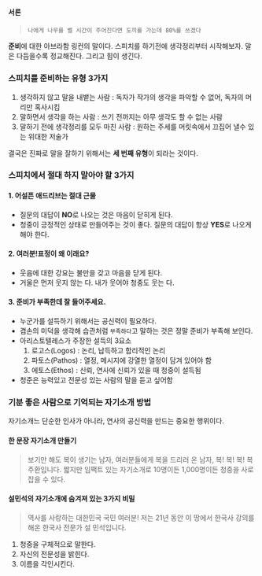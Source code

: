 #### 서론
> `나에게 나무를 벨 시간이 주어진다면 도끼를 가는데 80%를 쓰겠다`

**준비**에 대한 아브라함 링컨의 말이다. 스피치를 하기전에 생각정리부터 시작해보자. 말은 다듬을수록 정교해진다.
그리고 힘이 생긴다.

### 스피치를 준비하는 유형 3가지
1. 생각하지 않고 말을 내뱉는 사람 : 독자가 작가의 생각을 파악할 수 없어, 독자의 머리만 혹사시킴
2. 말하면서 생각을 하는 사람 : 쓰기 전까지는 아무 생각도 할 수 없는 사람
3. 말하기 전에 생각정리를 모두 마친 사람 : 원하는 주세를 머릿속에서 끄집어 낼수 있는 위대한 저술가

결국은 진짜로 말을 잘하기 위해서는 **세 번째 유형**이 되라는 것이다.

### 스피치에서 절대 하지 말아야 할 3가지
#### 1. 어설픈 애드리브는 절대 근물
   - 질문의 대답이 **NO**로 나오는 것은 마음이 닫히게 된다. 
   - 청중이 긍정적인 상태로 만들어주는 것이 좋다. 질문의 대답이 항상 **YES**로 나오게 해야 한다.
#### 2. 여러분!표정이 왜 이래요?
   - 웃음에 대한 강요는 불만을 갖고 마음을 닫게 된다.
   - 거울은 먼저 웃지 않는 다. 내가 웃어야 청중도 웃는 다.
#### 3. 준비가 부족한데 잘 들어주세요.
   - 누군가를 설득하기 위해서는 공신력이 필요하다.
   - 겸손의 미덕을 생각해 습관처럼 `부족하다`고 말하는 것은 정말 준비가 부족해 보인다.
   - 아리스토텔레스가 주장한 설득의 3요소
     1. 로고스(Logos) : 논리, 납득하고 합리적인 논리
     2. 파토스(Pathos) : 열정, 메시지에 강열한 열정이 담겨 있어야 함
     3. 에토스(Ethos) : 신뢰, 연사에 신뢰가 있을 때 청중이 설득됨
   - 청준은 능력있고 전문성 있는 사람의 말을 듣고 싶어함

### 기분 좋은 사람으로 기억되는 자기소개 방법
자기소개느 단순한 인사가 아니라, 연사의 공신력을 만드는 중요한 행위이다.

#### 한 문장 자기소개 만들기
> 보기만 해도 복이 생기는 남자, 여러분들에게 복을 드리러 온 남자, 복! 복! 복! 복주환입니다.
짧지만 임팩트 있는 자기소개로 10명이든 1,000명이든 청중을 사로잡을 수 있다.

#### 설민석의 자기소개에 숨겨져 있는 3가지 비밀
> 역사를 사랑하는 대한민국 국민 여러분! 저는 21년 동안 이 땅에서 한국사 강의를 해온 한국사 전문가 설 민석입니다.

1. 청중을 구체적으로 말한다.
2. 자신의 전문성을 밝힌다.
3. 이름을 각인시킨다.